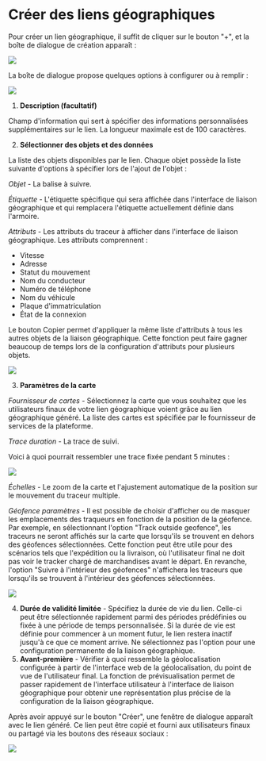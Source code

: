 # Créer des liens géographiques

Pour créer un lien géographique, il suffit de cliquer sur le bouton "+", et la boîte de dialogue de création apparaît :

![](https://www.navixy.com/wp-content/uploads/2024/04/2.png)

La boîte de dialogue propose quelques options à configurer ou à remplir :

![](https://www.navixy.com/wp-content/uploads/2024/04/3.png)

1. **Description (facultatif)**

Champ d'information qui sert à spécifier des informations personnalisées supplémentaires sur le lien. La longueur maximale est de 100 caractères.

2. **Sélectionner des objets et des données**

La liste des objets disponibles par le lien. Chaque objet possède la liste suivante d'options à spécifier lors de l'ajout de l'objet :

*Objet* - La balise à suivre.

*Étiquette* - L'étiquette spécifique qui sera affichée dans l'interface de liaison géographique et qui remplacera l'étiquette actuellement définie dans l'armoire.

*Attributs* - Les attributs du traceur à afficher dans l'interface de liaison géographique. Les attributs comprennent :

- Vitesse
- Adresse
- Statut du mouvement
- Nom du conducteur
- Numéro de téléphone
- Nom du véhicule
- Plaque d'immatriculation
- État de la connexion

Le bouton Copier permet d'appliquer la même liste d'attributs à tous les autres objets de la liaison géographique. Cette fonction peut faire gagner beaucoup de temps lors de la configuration d'attributs pour plusieurs objets.

![](https://www.navixy.com/wp-content/uploads/2024/04/4.png)

3. **Paramètres de la carte**

*Fournisseur de cartes* - Sélectionnez la carte que vous souhaitez que les utilisateurs finaux de votre lien géographique voient grâce au lien géographique généré. La liste des cartes est spécifiée par le fournisseur de services de la plateforme.

*Trace duration* - La trace de suivi.

Voici à quoi pourrait ressembler une trace fixée pendant 5 minutes :

![](https://www.navixy.com/wp-content/uploads/2024/04/5.png)

*Échelles* - Le zoom de la carte et l'ajustement automatique de la position sur le mouvement du traceur multiple.

*Géofence* *paramètres* - Il est possible de choisir d'afficher ou de masquer les emplacements des traqueurs en fonction de la position de la géofence. Par exemple, en sélectionnant l'option "Track outside geofence", les traceurs ne seront affichés sur la carte que lorsqu'ils se trouvent en dehors des géofences sélectionnées. Cette fonction peut être utile pour des scénarios tels que l'expédition ou la livraison, où l'utilisateur final ne doit pas voir le tracker chargé de marchandises avant le départ. En revanche, l'option "Suivre à l'intérieur des géofences" n'affichera les traceurs que lorsqu'ils se trouvent à l'intérieur des géofences sélectionnées.

![](https://www.navixy.com/wp-content/uploads/2024/04/7.png)

4. **Durée de validité limitée** - Spécifiez la durée de vie du lien. Celle-ci peut être sélectionnée rapidement parmi des périodes prédéfinies ou fixée à une période de temps personnalisée. Si la durée de vie est définie pour commencer à un moment futur, le lien restera inactif jusqu'à ce que ce moment arrive. Ne sélectionnez pas l'option pour une configuration permanente de la liaison géographique.
5. **Avant-première** - Vérifier à quoi ressemble la géolocalisation configurée à partir de l'interface web de la géolocalisation, du point de vue de l'utilisateur final. La fonction de prévisualisation permet de passer rapidement de l'interface utilisateur à l'interface de liaison géographique pour obtenir une représentation plus précise de la configuration de la liaison géographique.

Après avoir appuyé sur le bouton "Créer", une fenêtre de dialogue apparaît avec le lien généré. Ce lien peut être copié et fourni aux utilisateurs finaux ou partagé via les boutons des réseaux sociaux :

![](https://www.navixy.com/wp-content/uploads/2024/04/9-1.png)